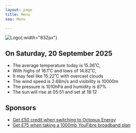 ```yaml
---
layout: page
title: Menu
seo: Menu

---
```


![Logo](/images/logo.jpg){:width="832px"}

<!-- weather_marker starts -->
## On Saturday, 20 September 2025

- The average temperature today is 15.36˚C,
- With highs of 16.1˚C and lows of 14.82˚C,
- It may feel like 15.22˚C with overcast clouds
- The wind speed is 2.68m/s and visibility is 10000m
- The pressure is 1010hPa and humidity is 87%
- The sun will rise at 05:51 and set at 18:12

<!-- weather_marker ends -->

## Sponsors

- [Get £50 credit when switching to Octopus Energy](https://bit.ly/3oD1nnS)
- [Get £75 when taking a 1000mb YouFibre broadband plan](https://aklam.io/91zWhU?)
